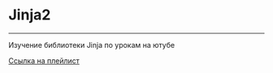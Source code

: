 # Jinja2

---

Изучение библиотеки Jinja по урокам на ютубе

[Ссылка на плейлист](https://www.youtube.com/playlist?list=PLA0M1Bcd0w8wfmtElObQrBbZjY6XeA06U)

